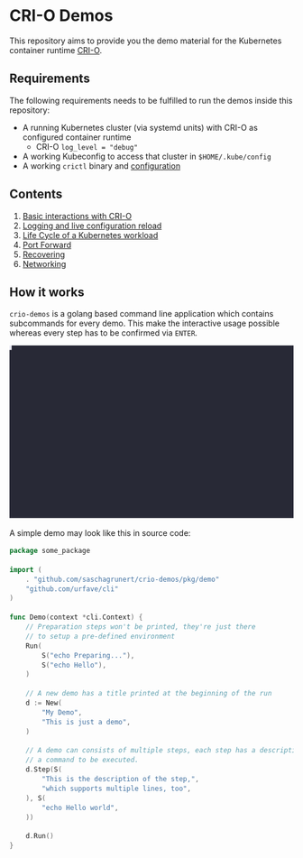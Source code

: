 # CRI-O Demos

This repository aims to provide you the demo material for the Kubernetes
container runtime [CRI-O][0].

[0]: https://github.com/cri-o/cri-o

## Requirements

The following requirements needs to be fulfilled to run the demos inside this
repository:

- A running Kubernetes cluster (via systemd units) with CRI-O as configured
  container runtime
  - CRI-O `log_level = "debug"`
- A working Kubeconfig to access that cluster in `$HOME/.kube/config`
- A working `crictl` binary and [configuration][1]

[1]: https://github.com/kubernetes-sigs/cri-tools/blob/master/docs/crictl.md

## Contents

1. [Basic interactions with CRI-O](pkg/runs/interaction.go)
2. [Logging and live configuration reload](pkg/runs/logging_live_reload.go)
3. [Life Cycle of a Kubernetes workload](pkg/runs/lifecycle.go)
4. [Port Forward](pkg/runs/portforward.go)
5. [Recovering](pkg/runs/recovering.go)
6. [Networking](pkg/runs/networking.go)

## How it works

`crio-demos` is a golang based command line application which contains
subcommands for every demo. This make the interactive usage possible whereas
every step has to be confirmed via `ENTER`.

![](.github/demo.svg)

A simple demo may look like this in source code:

```go
package some_package

import (
    . "github.com/saschagrunert/crio-demos/pkg/demo"
    "github.com/urfave/cli"
)

func Demo(context *cli.Context) {
    // Preparation steps won't be printed, they're just there
    // to setup a pre-defined environment
    Run(
        S("echo Preparing..."),
        S("echo Hello"),
    )

    // A new demo has a title printed at the beginning of the run
    d := New(
        "My Demo",
        "This is just a demo",
    )

    // A demo can consists of multiple steps, each step has a description and
    // a command to be executed.
    d.Step(S(
        "This is the description of the step,",
        "which supports multiple lines, too",
    ), S(
        "echo Hello world",
    ))

    d.Run()
}
```
